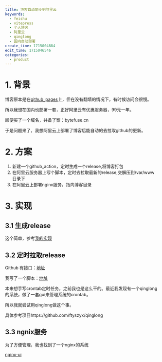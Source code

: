 ```yaml
---
title: 博客自动同步到阿里云
keywords:
  - feishu
  - vitepress
  - 个人博客
  - 阿里云
  - qinglong
  - 国内自动部署
create_time: 1715004884
edit_time: 1715046546
categories:
  - product
---
```



# 1. 背景

博客原本是在[github_pages](https://ftyszyx.github.io/feishu-vitepress/)上，但在没有翻墙的情况下，有时候访问会很慢。

所以我想在国内也部署一套，正好阿里云有优惠服务器，99元一年。

顺便买了一个域名，并备了案：bytefuse.cn

于是问题来了，我想阿里云上部署了博客后能自动的去拉取github的更新。

# 2. 方案

1. 新建一个github_action，定时生成一个release,将博客打包
2. 在阿里云服务器上写个脚本，定时去拉取最新的release,交解压到/var/www目录下
3. 在阿里云上部署nginx服务，指向博客目录

# 3. 实现

## 3.1  生成release

这个简单，参考[我的实现](https://github.com/ftyszyx/feishu-vitepress/blob/main/.github/workflows/release.yml)

## 3.2 定时拉取release

Github 有接口：[地址](https://docs.github.com/en/rest/releases/releases?apiVersion=2022-11-28#get-the-latest-release)

我写了一个脚本：[地址](https://github.com/ftyszyx/qinglong)

本来想手写crontab定时任务，之前我也是这么干的。最近我发现有一个qinglong的系统，做了一套gui来管理系统的crontab。

所以我就尝试用qinglong做这个事。

具体参考项目https://github.com/ftyszyx/qinglong

## 3.3 ngnix服务

为了方便管理，我也找到了一个nginx的系统

[nginx-ui](https://github.com/0xJacky/nginx-ui)

